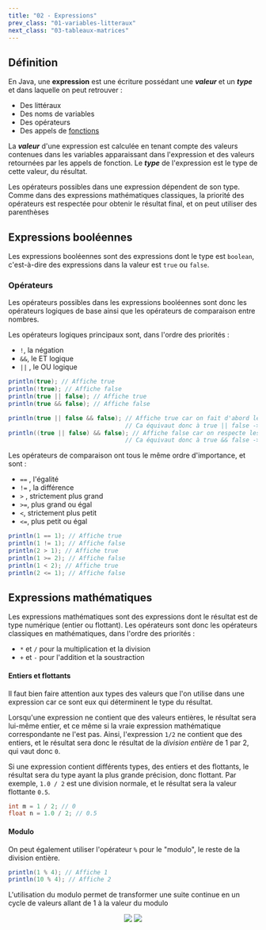```yaml
---
title: "02 - Expressions"
prev_class: "01-variables-litteraux"
next_class: "03-tableaux-matrices"
---
```



## Définition

En Java, une **expression** est une écriture possédant une ***valeur*** et un ***type*** et dans laquelle on peut retrouver :
- Des littéraux
- Des noms de variables
- Des opérateurs
- Des appels de [fonctions](cours/06-fonctions.md)

La ***valeur*** d'une expression est calculée en tenant compte des valeurs contenues dans les variables apparaissant dans l'expression et des valeurs retournées par les appels de fonction. Le ***type*** de l'expression est le type de cette valeur, du résultat.

Les opérateurs possibles dans une expression dépendent de son type. Comme dans des expressions mathématiques classiques, la priorité des opérateurs est respectée pour obtenir le résultat final, et on peut utiliser des parenthèses 

## Expressions booléennes

Les expressions booléennes sont des expressions dont le type est `boolean`, c'est-à-dire des expressions dans la valeur est `true` ou `false`. 

### Opérateurs 

Les opérateurs possibles dans les expressions booléennes sont donc les opérateurs logiques de base ainsi que les opérateurs de comparaison entre nombres.

Les opérateurs logiques principaux sont, dans l'ordre des priorités :

- `!`, la négation 
- `&&`, le ET logique
- `||` , le OU logique

```java
println(true); // Affiche true
println(!true); // Affiche false
println(true || false); // Affiche true
println(true && false); // Affiche false

println(true || false && false); // Affiche true car on fait d'abord le &&
                                 // Ca équivaut donc à true || false -> true
println((true || false) && false); // Affiche false car on respecte les parenthèses
                                 // Ca équivaut donc à true && false -> false
``` 

Les opérateurs de comparaison ont tous le même ordre d'importance, et sont :

- `==` , l'égalité
- `!=` , la différence
- `>` , strictement plus grand
- `>=`, plus grand ou égal
- `<`, strictement plus petit
- `<=`, plus petit ou égal

```java
println(1 == 1); // Affiche true
println(1 != 1); // Affiche false
println(2 > 1); // Affiche true
println(1 >= 2); // Affiche false
println(1 < 2); // Affiche true
println(2 <= 1); // Affiche false
```

## Expressions mathématiques

Les expressions mathématiques sont des expressions dont le résultat est de type numérique (entier ou flottant). Les opérateurs sont donc les opérateurs classiques en mathématiques, dans l'ordre des priorités :

- `*` et `/` pour la multiplication et la division
- `+` et `-` pour l'addition et la soustraction

#### Entiers et flottants

Il faut bien faire attention aux types des valeurs que l'on utilise dans une expression car ce sont eux qui déterminent le type du résultat. 

Lorsqu'une expression ne contient que des valeurs entières, le résultat sera lui-même entier, et ce même si la vraie expression mathématique correspondante ne l'est pas. Ainsi, l'expression `1/2` ne contient que des entiers, et le résultat sera donc le résultat de la *division entière* de 1 par 2, qui vaut donc `0`.

Si une expression contient différents types, des entiers et des flottants, le résultat sera du type ayant la plus grande précision, donc flottant. Par exemple, `1.0 / 2` est une division normale, et le résultat sera la valeur flottante `0.5`.

```java
int m = 1 / 2; // 0
float n = 1.0 / 2; // 0.5
```

#### Modulo

On peut également utiliser l'opérateur `%` pour le "modulo", le reste de la division entière. 

```java
println(1 % 4); // Affiche 1
println(10 % 4); // Affiche 2
```

L'utilisation du modulo permet de transformer une suite continue en un cycle de valeurs allant de 1 à la valeur du modulo


<p align="center">
<img src="/stic/images/modulo_dm.svg" class="svg-dark-mode w-50"/>
<img src="/stic/images/modulo_lm.svg" class="svg-light-mode w-50"/>
</p>
